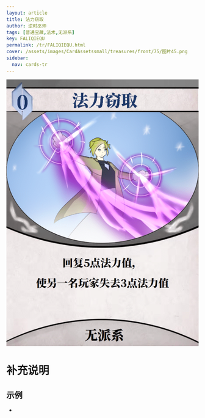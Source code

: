 ```yaml
---
layout: article
title: 法力窃取
author: 逆时巫师
tags: [普通宝藏,法术,无派系]
key: FALIQIEQU
permalink: /tr/FALIQIEQU.html
cover: /assets/images/CardAssetssmall/treasures/front/75/图片45.png
sidebar:
  nav: cards-tr
---
```

![](/assets/images/CardAssets/treasures/front/75/图片45.png)

# 补充说明



## 示例
* 
